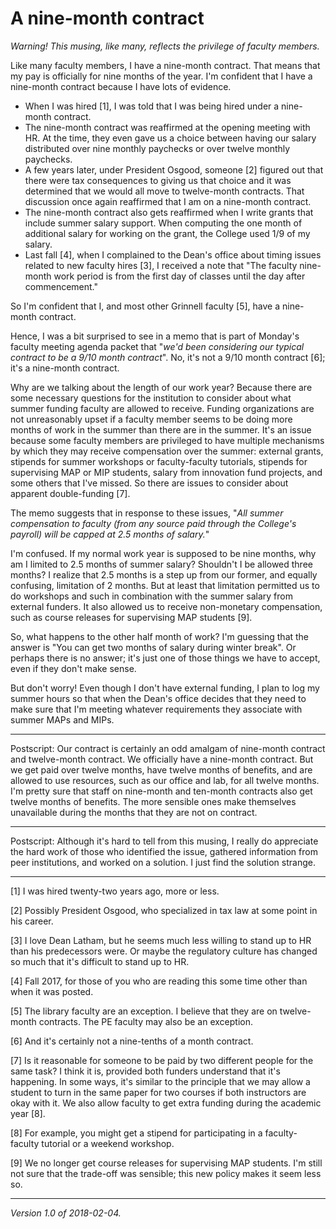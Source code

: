 A nine-month contract
=====================

*Warning!  This musing, like many, reflects the privilege of faculty members.*

Like many faculty members, I have a nine-month contract.  That means
that my pay is officially for nine months of the year.  I'm confident
that I have a nine-month contract because I have lots of evidence.

* When I was hired [1], I was told that I was being hired under a nine-month 
  contract.
* The nine-month contract was reaffirmed at the opening meeting with HR.
  At the time, they even gave us a choice between having our salary distributed
  over nine monthly paychecks or over twelve monthly paychecks.
* A few years later, under President Osgood, someone [2] figured out that there
  were tax consequences to giving us that choice and it was determined that
  we would all move to twelve-month contracts.  That discussion once again
  reaffirmed that I am on a nine-month contract.
* The nine-month contract also gets reaffirmed when I write grants that
  include summer salary support.  When computing the one month of additional
  salary for working on the grant, the College used 1/9 of my salary.
* Last fall [4], when I complained to the Dean's office about timing issues
  related to new faculty hires [3], I received a note that "The faculty 
  nine-month work period is from the first day of classes until the day 
  after commencement."

So I'm confident that I, and most other Grinnell faculty [5], have a
nine-month contract.

Hence, I was a bit surprised to see in a memo that is part of Monday's
faculty meeting agenda packet that "_we'd been considering our typical
contract to be a 9/10 month contract_".  No, it's not a 9/10 month contract
[6]; it's a nine-month contract.  

Why are we talking about the length of our work year?  Because there
are some necessary questions for the institution to consider about what
summer funding faculty are allowed to receive.  Funding organizations
are not unreasonably upset if a faculty member seems to be doing more
months of work in the summer than there are in the summer.  It's an
issue because some faculty members are privileged to have multiple
mechanisms by which they may receive compensation over the summer:
external grants, stipends for summer workshops or faculty-faculty
tutorials, stipends for supervising MAP or MIP students, salary from
innovation fund projects, and some others that I've missed.  So there
are issues to consider about apparent double-funding [7].

The memo suggests that in response to these issues, "_All summer
compensation to faculty (from any source paid through the College's
payroll) will be capped at 2.5 months of salary._"

I'm confused.  If my normal work year is supposed to be nine months,
why am I limited to 2.5 months of summer salary?  Shouldn't I be allowed
three months?  I realize that 2.5 months is a step up from our former,
and equally confusing, limitation of 2 months.  But at least that
limitation permitted us to do workshops and such in combination with
the summer salary from external funders.  It also allowed us to receive
non-monetary compensation, such as course releases for supervising MAP
students [9].

So, what happens to the other half month of work?  I'm guessing that
the answer is "You can get two months of salary during winter break".
Or perhaps there is no answer; it's just one of those things we have to
accept, even if they don't make sense.

But don't worry!  Even though I don't have external funding, I plan to
log my summer hours so that when the Dean's office decides that they
need to make sure that I'm meeting whatever requirements they associate
with summer MAPs and MIPs.

---

Postscript: Our contract is certainly an odd amalgam of nine-month
contract and twelve-month contract.  We officially have a nine-month
contract.  But we get paid over twelve months, have twelve months of
benefits, and are allowed to use resources, such as our office and
lab, for all twelve months.  I'm pretty sure that staff on nine-month
and ten-month contracts also get twelve months of benefits.  The more
sensible ones make themselves unavailable during the months that they
are not on contract.

---

Postscript: Although it's hard to tell from this musing, I really do 
appreciate the hard work of those who identified the issue, gathered
information from peer institutions, and worked on a solution.  I just
find the solution strange.

---

[1] I was hired twenty-two years ago, more or less.

[2] Possibly President Osgood, who specialized in tax law at some point in
his career.

[3] I love Dean Latham, but he seems much less willing to stand up to
HR than his predecessors were.  Or maybe the regulatory culture has
changed so much that it's difficult to stand up to HR.

[4] Fall 2017, for those of you who are reading this some time other than
when it was posted.

[5] The library faculty are an exception.  I believe that they are on
twelve-month contracts.  The PE faculty may also be an exception.

[6] And it's certainly not a nine-tenths of a month contract.

[7] Is it reasonable for someone to be paid by two different people for
the same task?  I think it is, provided both funders understand that it's
happening.  In some ways, it's similar to the principle that we may allow
a student to turn in the same paper for two courses if both instructors
are okay with it.  We also allow faculty to get extra funding during the
academic year [8].

[8] For example, you might get a stipend for participating in a
faculty-faculty tutorial or a weekend workshop.

[9] We no longer get course releases for supervising MAP students.  I'm
still not sure that the trade-off was sensible; this new policy makes it
seem less so.

---

*Version 1.0 of 2018-02-04.*

